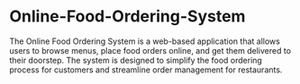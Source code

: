 # Online-Food-Ordering-System
The Online Food Ordering System is a web-based application that allows users to browse menus, place food orders online, and get them delivered to their doorstep. The system is designed to simplify the food ordering process for customers and streamline order management for restaurants.
